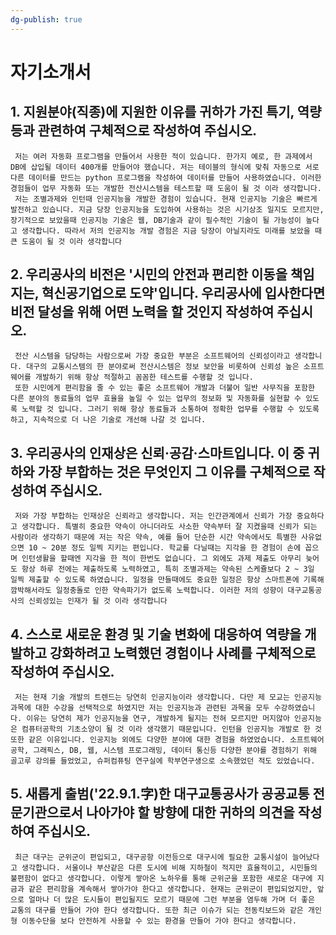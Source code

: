 ```yaml
---
dg-publish: true
---
```


# 자기소개서
## 1. 지원분야(직종)에 지원한 이유를 귀하가 가진 특기, 역량 등과 관련하여 구체적으로 작성하여 주십시오.

```
 저는 여러 자동화 프로그램을 만들어서 사용한 적이 있습니다. 한가지 예로, 한 과제에서 DB에 삽입될 데이터 400개를 만들어야 했습니다. 저는 테이블의 형식에 맞춰 자동으로 서로 다른 데이터를 만드는 python 프로그램을 작성하여 데이터를 만들어 사용하였습니다. 이러한 경험들이 업무 자동화 또는 개발한 전산시스템을 테스트할 때 도움이 될 것 이라 생각합니다.
 저는 조별과제와 인턴때 인공지능을 개발한 경험이 있습니다. 현재 인공지능 기술은 빠르게 발전하고 있습니다. 지금 당장 인공지능을 도입하여 사용하는 것은 시기상조 일지도 모르지만, 장기적으로 보았을때 인공지능 기술은 웹, DB기술과 같이 필수적인 기술이 될 가능성이 높다고 생각합니다. 따라서 저의 인공지능 개발 경험은 지금 당장이 아닐지라도 미래를 보았을 때 큰 도움이 될 것 이라 생각합니다
```
## 2. 우리공사의 비전은 '시민의 안전과 편리한 이동을 책임지는, 혁신공기업으로 도약'입니다. 우리공사에 입사한다면 비전 달성을 위해 어떤 노력을 할 것인지 작성하여 주십시오.
```
 전산 시스템을 담당하는 사람으로써 가장 중요한 부분은 소프트웨어의 신뢰성이라고 생각합니다. 대구의 교통시스템의 한 분야로써 전산시스템은 정보 보안을 비롯하여 신뢰성 높은 소프트웨어를 개발하기 위해 항상 적절하고 꼼꼼한 테스트를 수행할 것 입니다.
 또한 시민에게 편리함을 줄 수 있는 좋은 소프트웨어 개발과 더불어 일반 사무직을 포함한 다른 분야의 동료들의 업무 효율을 높일 수 있는 업무의 정보화 및 자동화를 실현할 수 있도록 노력할 것 입니다. 그러기 위해 항상 동료들과 소통하여 정확한 업무를 수행할 수 있도록하고, 지속적으로 더 나은 기술로 개선해 나갈 것 입니다.
```
## 3. 우리공사의 인재상은 신뢰·공감·스마트입니다. 이 중 귀하와 가장 부합하는 것은 무엇인지 그 이유를 구체적으로 작성하여 주십시오.
```
 저와 가장 부합하는 인재상은 신뢰라고 생각합니다. 저는 인간관계에서 신뢰가 가장 중요하다고 생각합니다. 특별히 중요한 약속이 아니더라도 사소한 약속부터 잘 지켰을때 신뢰가 되는 사람이라 생각하기 때문에 저는 작은 약속, 예를 들어 단순한 시간 약속에서도 특별한 사유없으면 10 ~ 20분 정도 일찍 지키는 편입니다. 학교를 다닐때는 지각을 한 경험이 손에 꼽으며 인턴생활을 할때엔 지각을 한 적이 한번도 없습니다. 그 외에도 과제 제출도 아무리 늦어도 항상 하루 전에는 제출하도록 노력하였고, 특히 조별과제는 약속된 스케쥴보다 2 ~ 3일 일찍 제출할 수 있도록 하였습니다. 일정을 만들때에도 중요한 일정은 항상 스마트폰에 기록해 깜박해서라도 일정충돌로 인한 약속파기가 없도록 노력합니다. 이러한 저의 성향이 대구교통공사의 신뢰성있는 인재가 될 것 이라 생각합니다
```
## 4. 스스로 새로운 환경 및 기술 변화에 대응하여 역량을 개발하고 강화하려고 노력했던 경험이나 사례를 구체적으로 작성하여 주십시오.
```
 저는 현재 기술 개발의 트렌드는 당연히 인공지능이라 생각합니다. 다만 제 모교는 인공지능 과목에 대한 수강을 선택적으로 하였지만 저는 인공지능과 관련된 과목을 모두 수강하였습니다. 이유는 당연히 제가 인공지능을 연구, 개발하게 될지는 전혀 모르지만 머지않아 인공지능은 컴퓨터공학의 기초소양이 될 것 이라 생각했기 때문입니다. 인턴을 인공지능 개발로 한 것 또한 같은 이유입니다. 인공지능 외에도 다양한 분야에 대한 경험을 하였었습니다. 소프트웨어 공학, 그래픽스, DB, 웹, 시스템 프로그래밍, 데이터 통신등 다양한 분야를 경험하기 위해 골고루 강의를 들었었고, 슈퍼컴퓨팅 연구실에 학부연구생으로 소속했었던 적도 있었습니다.
```

## 5. 새롭게 출범('22.9.1.字)한 대구교통공사가 공공교통 전문기관으로서 나아가야 할 방향에 대한 귀하의 의견을 작성하여 주십시오.
```
 최근 대구는 군위군이 편입되고, 대구공항 이전등으로 대구시에 필요한 교통시설이 늘어났다고 생각합니다. 서울이나 부산같은 다른 도시에 비해 지하철이 적지만 효율적이고, 시민들의 불편함이 없다고 생각합니다. 이렇게 쌓아온 노하우를 통해 군위군을 포함한 새로운 대구에 지금과 같은 편리함을 계속해서 쌓아가야 한다고 생각합니다. 현재는 군위군이 편입되었지만, 앞으로 얼마나 더 많은 도시들이 편입될지도 모르기 때문에 그런 부분을 염두해 가며 더 좋은 교통의 대구를 만들어 가야 한다 생각합니다. 또한 최근 이슈가 되는 전동킥보드와 같은 개인형 이동수단을 보다 안전하게 사용할 수 있는 환경을 만들어 가야 한다고 생각합니다.
```
